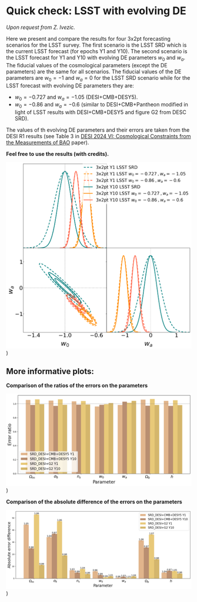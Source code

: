# Quick check: LSST with evolving DE
*Upon request from Z. Ivezic.*

Here we present and compare the results for four 3x2pt forecasting scenarios for the LSST survey.
The first scenario is the LSST SRD which is the current LSST forecast (for epochs Y1 and Y10).
The second scenario is the LSST forecast for Y1 and Y10 with evolving DE parameters $w_0$ and $w_a$.
The fiducial values of the cosmological parameters (except the DE parameters) are the same for all scenarios.
The fiducial values of the DE parameters are $w_0 = -1$ and $w_a = 0$ for the LSST SRD scenario
 while for the LSST forecast with evolving DE parameters they are:
  - $w_0 = -0.727$ and $w_a = -1.05$ (DESI+CMB+DESY5).
  - $w_0 = -0.86$ and $w_a = -0.6$ (similar to DESI+CMB+Pantheon modified in light of LSST results with DESI+CMB+DESY5 and figure G2 from DESC SRD).

The values of th evolving DE parameters and their errors are taken from the DESI R1 results
 (see Table 3 in [DESI 2024 VI: Cosmological Constraints from the Measurements of BAO](https://arxiv.org/pdf/2404.03002) paper).



 **Feel free to use the results (with credits).**
 

 ![w0wa plot](https://github.com/nikosarcevic/LSST-DESI-DE/blob/main/plots_output/3x2pt_lsst_desi_comparison_y1y10_w0wa.png))

 ## More informative plots:
 **Comparison of the ratios of the errors on the parameters**
 
 ![sigmas ratios](https://github.com/nikosarcevic/LSST-DESI-DE/blob/main/plots_output/sigmas_ratios.png))

  **Comparison of the absolute difference of the errors on the parameters**
  
 ![sigmas diffs](https://github.com/nikosarcevic/LSST-DESI-DE/blob/main/plots_output/sigmas_diffs.png))
